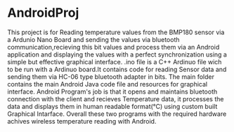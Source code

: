 # AndroidProj
This project is for Reading temperature values from the BMP180 sensor via a Ardunio Nano Board and sending the values via bluetooth communication,recieving this bit values and process them via an Android application and displaying the values with a perfect synchronization using a simple but effective graphical interface. .ino file is a C++ Ardinuo file wich to be run with a Ardinuo board.It contains code for reading Sensor data and sending them via HC-06 type bluetooth adapter in bits. The main folder contains the main Android Java code file and resources for graphical interface. Android Program's job is that it opens and maintains bluetooth connection with the client and recieves Temperature data, it processes the data and displays them in human readable format(°C) using custom built Graphical Intarface. Overall these two programs with the required hardware achives wireless temperature reading with Android.

